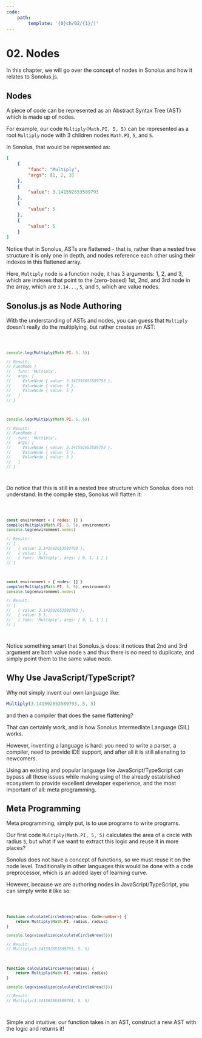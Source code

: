 ```yaml
---
code:
    path:
        template: '{0}ch/02/{1}/|'
---
```


# 02. Nodes

In this chapter, we will go over the concept of nodes in Sonolus and how it relates to Sonolus.js.

## Nodes

A piece of code can be represented as an Abstract Syntax Tree (AST) which is made up of nodes.

For example, our code `Multiply(Math.PI, 5, 5)` can be represented as a root `Multiply` node with 3 children nodes `Math.PI`, `5`, and `5`.

In Sonolus, that would be represented as:

```json
[
    {
        "func": "Multiply",
        "args": [1, 2, 3]
    },
    {
        "value": 3.141592653589793
    },
    {
        "value": 5
    },
    {
        "value": 5
    }
]
```

Notice that in Sonolus, ASTs are flattened - that is, rather than a nested tree structure it is only one in depth, and nodes reference each other using their indexes in this flattened array.

Here, `Multiply` node is a function node, it has 3 arguments: 1, 2, and 3, which are indexes that point to the (zero-based) 1st, 2nd, and 3rd node in the array, which are `3.14...`, `5`, and `5`, which are value nodes.

## Sonolus.js as Node Authoring

With the understanding of ASTs and nodes, you can guess that `Multiply` doesn't really do the multiplying, but rather creates an AST:

<Code pathTemplate="{0}src/test.{2}">

```ts
console.log(Multiply(Math.PI, 5, 5))

// Result:
// FuncNode {
//   func: 'Multiply',
//   args: [
//     ValueNode { value: 3.141592653589793 },
//     ValueNode { value: 5 },
//     ValueNode { value: 5 }
//   ]
// }
```

```js
console.log(Multiply(Math.PI, 5, 5))

// Result:
// FuncNode {
//   func: 'Multiply',
//   args: [
//     ValueNode { value: 3.141592653589793 },
//     ValueNode { value: 5 },
//     ValueNode { value: 5 }
//   ]
// }
```

</Code>

Do notice that this is still in a nested tree structure which Sonolus does not understand. In the compile step, Sonolus will flatten it:

<Code pathTemplate="{0}src/test.{2}">

```js
const environment = { nodes: [] }
compile(Multiply(Math.PI, 5, 5), environment)
console.log(environment.nodes)

// Result:
// [
//   { value: 3.141592653589793 },
//   { value: 5 },
//   { func: 'Multiply', args: [ 0, 1, 1 ] }
// ]
```

```ts
const environment = { nodes: [] }
compile(Multiply(Math.PI, 5, 5), environment)
console.log(environment.nodes)

// Result:
// [
//   { value: 3.141592653589793 },
//   { value: 5 },
//   { func: 'Multiply', args: [ 0, 1, 1 ] }
// ]
```

</Code>

Notice something smart that Sonolus.js does: it notices that 2nd and 3rd argument are both value node `5` and thus there is no need to duplicate, and simply point them to the same value node.

## Why Use JavaScript/TypeScript?

Why not simply invent our own language like:

```ts
Multiply(3.141592653589793, 5, 5)
```

and then a compiler that does the same flattening?

That can certainly work, and is how Sonolus Intermediate Language (SIL) works.

However, inventing a language is hard: you need to write a parser, a compiler, need to provide IDE support, and after all it is still alienating to newcomers.

Using an existing and popular language like JavaScript/TypeScript can bypass all those issues while making using of the already established ecosystem to provide excellent developer experience, and the most important of all: meta programming.

## Meta Programming

Meta programming, simply put, is to use programs to write programs.

Our first code `Multiply(Math.PI, 5, 5)` calculates the area of a circle with radius `5`, but what if we want to extract this logic and reuse it in more places?

Sonolus does not have a concept of functions, so we must reuse it on the node level. Traditionally in other languages this would be done with a code preprocessor, which is an added layer of learning curve.

However, because we are authoring nodes in JavaScript/TypeScript, you can simply write it like so:

<Code pathTemplate="{0}src/test.{2}">

```ts
function calculateCircleArea(radius: Code<number>) {
    return Multiply(Math.PI, radius, radius)
}

console.log(visualize(calculateCircleArea(5)))

// Result:
// Multiply(3.141592653589793, 5, 5)
```

```js
function calculateCircleArea(radius) {
    return Multiply(Math.PI, radius, radius)
}

console.log(visualize(calculateCircleArea(5)))

// Result:
// Multiply(3.141592653589793, 5, 5)
```

</Code>

Simple and intuitive: our function takes in an AST, construct a new AST with the logic and returns it!
